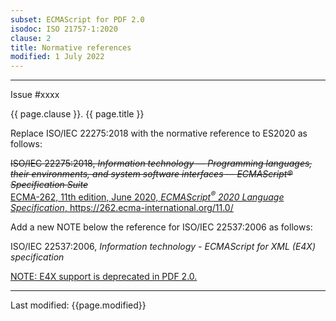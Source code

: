 ```yaml
---
subset: ECMAScript for PDF 2.0
isodoc: ISO 21757-1:2020
clause: 2
title: Normative references
modified: 1 July 2022
---
```


<ul>
</ul>
<hr>

<link rel="stylesheet" href="../assets/iso-style.css">
<div class="isostyle">
<div class="fixedpopup" id="issuelink">
	Issue #xxxx
</div>


<p class="fake-h1">{{ page.clause }}. {{ page.title }}</p>

<p class="location">Replace ISO/IEC 22275:2018 with the normative reference to ES2020 as follows:</p>

<p>
<del onMouseEnter="mouseEnter(this)" data-issue="185">
ISO/IEC 22275:2018, <i>Information technology — Programming languages, their environments, and system software interfaces — ECMAScript® Specification Suite</i>
</del><br/>
<ins onMouseEnter="mouseEnter(this)" data-issue="185">
ECMA-262, 11th edition, June 2020, <i>ECMAScript<sup>&reg;</sup> 2020 Language Specification</i>, <a href="https://262.ecma-international.org/11.0/">https://262.ecma-international.org/11.0/</a>
</ins>
</p>

<p class="location">Add a new NOTE below the reference for ISO/IEC 22537:2006 as follows:</p>

<p>ISO/IEC 22537:2006, <i>Information technology - ECMAScript for XML (E4X) specification</i></p>
<p class="hangingindent">
    <ins onMouseEnter="mouseEnter(this)" data-issue="70" data-iso="approved">NOTE: E4X support is deprecated in PDF 2.0.</ins>
</p>

</div>

<hr>
<p class="footnote">Last modified: {{page.modified}}</p>
